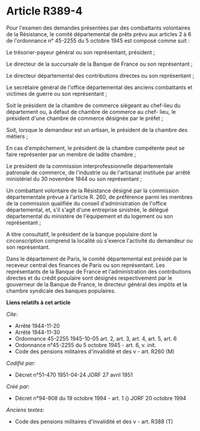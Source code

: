 # Article R389-4

Pour l'examen des demandes présentées par des combattants volontaires de la Résistance, le comité départemental de prêts
prévu aux articles 2 à 6 de l'ordonnance n° 45-2255 du 5 octobre 1945 est composé comme suit :

Le trésorier-payeur général ou son représentant, président ;

Le directeur de la succursale de la Banque de France ou son représentant ;

Le directeur départemental des contributions directes ou son représentant ;

Le secrétaire général de l'office départemental des anciens combattants et victimes de guerre ou son représentant ;

Soit le président de la chambre de commerce siégeant au chef-lieu du département ou, à défaut de chambre de commerce au chef-
lieu, le président d'une chambre de commerce désignée par le préfet ;

Soit, lorsque le demandeur est un artisan, le président de la chambre des métiers ;

En cas d'empêchement, le président de la chambre compétente peut se faire représenter par un membre de ladite chambre ;

Le président de la commission interprofessionnelle départementale patronale de commerce, de l'industrie ou de l'artisanat
instituée par arrêté ministériel du 30 novembre 1944 ou son représentant ;

Un combattant volontaire de la Résistance désigné par la commission départementale prévue à l'article R. 260, de préférence
parmi les membres de la commission qualifiée du conseil d'administration de l'office départemental, et, s'il s'agit d'une
entreprise sinistrée, le délégué départemental du ministère de l'équipement et du logement ou son représentant ;

A titre consultatif, le président de la banque populaire dont la circonscription comprend la localité où s'exerce l'activité
du demandeur ou son représentant.

Dans le département de Paris, le comité départemental est présidé par le receveur central des finances de Paris ou son
représentant. Les représentants de la Banque de France et l'administration des contributions directes et du crédit populaire
sont désignés respectivement par le gouverneur de la Banque de France, le directeur général des impôts et la chambre
syndicale des banques populaires.

**Liens relatifs à cet article**

_Cite_:

  - Arrêté 1944-11-20
  - Arrêté 1944-11-30
  - Ordonnance 45-2255 1945-10-05 art. 2, art. 3, art. 4, art. 5, art. 6
  - Ordonnance n°45-2255 du 5 octobre 1945 - art. 6, v. init.
  - Code des pensions militaires d'invalidité et des v - art. R260 (M)

_Codifié par_:

  - Décret n°51-470 1951-04-24 JORF 27 avril 1951

_Créé par_:

  - Décret n°94-908 du 19 octobre 1994 - art. 1 () JORF 20 octobre 1994

_Anciens textes_:

  - Code des pensions militaires d'invalidité et des v - art. R388 (T)
